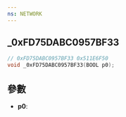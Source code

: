 ```yaml
---
ns: NETWORK
---
```

## _0xFD75DABC0957BF33

```c
// 0xFD75DABC0957BF33 0x511E6F50
void _0xFD75DABC0957BF33(BOOL p0);
```


## 參數
* **p0**: 

